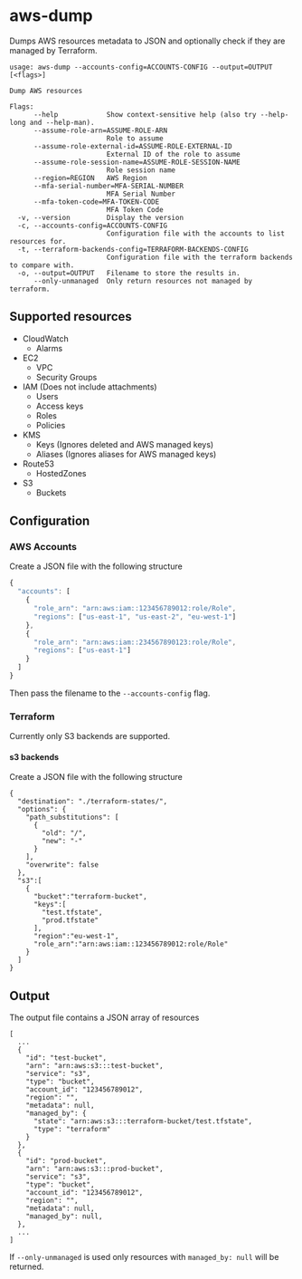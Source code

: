# aws-dump

Dumps AWS resources metadata to JSON and optionally check if they are managed by Terraform.

```
usage: aws-dump --accounts-config=ACCOUNTS-CONFIG --output=OUTPUT [<flags>]

Dump AWS resources

Flags:
      --help            Show context-sensitive help (also try --help-long and --help-man).
      --assume-role-arn=ASSUME-ROLE-ARN  
                        Role to assume
      --assume-role-external-id=ASSUME-ROLE-EXTERNAL-ID  
                        External ID of the role to assume
      --assume-role-session-name=ASSUME-ROLE-SESSION-NAME  
                        Role session name
      --region=REGION   AWS Region
      --mfa-serial-number=MFA-SERIAL-NUMBER  
                        MFA Serial Number
      --mfa-token-code=MFA-TOKEN-CODE  
                        MFA Token Code
  -v, --version         Display the version
  -c, --accounts-config=ACCOUNTS-CONFIG  
                        Configuration file with the accounts to list resources for.
  -t, --terraform-backends-config=TERRAFORM-BACKENDS-CONFIG  
                        Configuration file with the terraform backends to compare with.
  -o, --output=OUTPUT   Filename to store the results in.
      --only-unmanaged  Only return resources not managed by terraform.
```

## Supported resources

* CloudWatch
  * Alarms
* EC2
  * VPC
  * Security Groups
* IAM (Does not include attachments)
  * Users
  * Access keys
  * Roles
  * Policies
* KMS
  * Keys (Ignores deleted and AWS managed keys)
  * Aliases (Ignores aliases for AWS managed keys)
* Route53
  * HostedZones
* S3
  * Buckets

## Configuration

### AWS Accounts

Create a JSON file with the following structure

```js
{
  "accounts": [
    {
      "role_arn": "arn:aws:iam::123456789012:role/Role",
      "regions": ["us-east-1", "us-east-2", "eu-west-1"]
    },
    {
      "role_arn": "arn:aws:iam::234567890123:role/Role",
      "regions": ["us-east-1"]
    }
  ]
}
```

Then pass the filename to the `--accounts-config` flag.

### Terraform

Currently only S3 backends are supported.

#### s3 backends

Create a JSON file with the following structure

```
{
  "destination": "./terraform-states/",
  "options": {
    "path_substitutions": [
      {
        "old": "/",
        "new": "-"
      }
    ],
    "overwrite": false
  },
  "s3":[
    {
      "bucket":"terraform-bucket",
      "keys":[
        "test.tfstate",
        "prod.tfstate"
      ],
      "region":"eu-west-1",
      "role_arn":"arn:aws:iam::123456789012:role/Role"
    }
  ]
}
```

## Output

The output file contains a JSON array of resources

```
[
  ...
  {
    "id": "test-bucket",
    "arn": "arn:aws:s3:::test-bucket",
    "service": "s3",
    "type": "bucket",
    "account_id": "123456789012",
    "region": "",
    "metadata": null,
    "managed_by": {
      "state": "arn:aws:s3:::terraform-bucket/test.tfstate",
      "type": "terraform"
    }
  },
  {
    "id": "prod-bucket",
    "arn": "arn:aws:s3:::prod-bucket",
    "service": "s3",
    "type": "bucket",
    "account_id": "123456789012",
    "region": "",
    "metadata": null,
    "managed_by": null,
  },
  ...
]
```

If `--only-unmanaged` is used only resources with `managed_by: null` will be returned.
